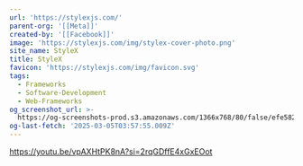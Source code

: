 ```yaml
---
url: 'https://stylexjs.com/'
parent-org: '[[Meta]]'
created-by: '[[Facebook]]'
image: 'https://stylexjs.com/img/stylex-cover-photo.png'
site_name: StyleX
title: StyleX
favicon: 'https://stylexjs.com/img/favicon.svg'
tags:
  - Frameworks
  - Software-Development
  - Web-Frameworks
og_screenshot_url: >-
  https://og-screenshots-prod.s3.amazonaws.com/1366x768/80/false/efe582b5b3be4e34f26e8258e198e9bf25b02e099b450541d6561060d7652f1f.jpeg
og-last-fetch: '2025-03-05T03:57:55.009Z'
---
```

https://youtu.be/vpAXHtPK8nA?si=2rqGDffE4xGxEOot
